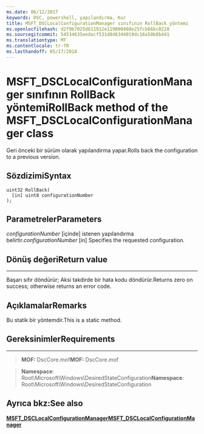 ```yaml
---
ms.date: 06/12/2017
keywords: DSC, powershell, yapılandırma, Kur
title: MSFT_DSCLocalConfigurationManager sınıfının RollBack yöntemi
ms.openlocfilehash: d2f9b7025d611912e119800408e25fcb66bc0228
ms.sourcegitcommit: 54534635eedacf531d8d6344019dc16a50b8b441
ms.translationtype: MT
ms.contentlocale: tr-TR
ms.lasthandoff: 05/17/2018
---
```

# <a name="rollback-method-of-the-msftdsclocalconfigurationmanager-class"></a><span data-ttu-id="41484-103">MSFT_DSCLocalConfigurationManager sınıfının RollBack yöntemi</span><span class="sxs-lookup"><span data-stu-id="41484-103">RollBack method of the MSFT_DSCLocalConfigurationManager class</span></span>

<span data-ttu-id="41484-104">Geri önceki bir sürüm olarak yapılandırma yapar.</span><span class="sxs-lookup"><span data-stu-id="41484-104">Rolls back the configuration to a previous version.</span></span>

<a name="syntax"></a><span data-ttu-id="41484-105">Sözdizimi</span><span class="sxs-lookup"><span data-stu-id="41484-105">Syntax</span></span>
------

```mof
uint32 RollBack(
  [in] uint8 configurationNumber
);
```

<a name="parameters"></a><span data-ttu-id="41484-106">Parametreler</span><span class="sxs-lookup"><span data-stu-id="41484-106">Parameters</span></span>
----------

<span data-ttu-id="41484-107">*configurationNumber* \[içinde\] istenen yapılandırma belirtir.</span><span class="sxs-lookup"><span data-stu-id="41484-107">*configurationNumber* \[in\] Specifies the requested configuration.</span></span>

## <a name="return-value"></a><span data-ttu-id="41484-108">Dönüş değeri</span><span class="sxs-lookup"><span data-stu-id="41484-108">Return value</span></span>
------------

<span data-ttu-id="41484-109">Başarı sıfır döndürür; Aksi takdirde bir hata kodu döndürür.</span><span class="sxs-lookup"><span data-stu-id="41484-109">Returns zero on success; otherwise returns an error code.</span></span>

## <a name="remarks"></a><span data-ttu-id="41484-110">Açıklamalar</span><span class="sxs-lookup"><span data-stu-id="41484-110">Remarks</span></span>

<span data-ttu-id="41484-111">Bu statik bir yöntemdir.</span><span class="sxs-lookup"><span data-stu-id="41484-111">This is a static method.</span></span>

## <a name="requirements"></a><span data-ttu-id="41484-112">Gereksinimler</span><span class="sxs-lookup"><span data-stu-id="41484-112">Requirements</span></span>
------------
><span data-ttu-id="41484-113">**MOF:** DscCore.mof</span><span class="sxs-lookup"><span data-stu-id="41484-113">**MOF:** DscCore.mof</span></span>

><span data-ttu-id="41484-114">**Namespace**: Root\Microsoft\Windows\DesiredStateConfiguration</span><span class="sxs-lookup"><span data-stu-id="41484-114">**Namespace**: Root\Microsoft\Windows\DesiredStateConfiguration</span></span>


## <a name="see-also"></a><span data-ttu-id="41484-115">Ayrıca bkz:</span><span class="sxs-lookup"><span data-stu-id="41484-115">See also</span></span>


[<span data-ttu-id="41484-116">**MSFT_DSCLocalConfigurationManager**</span><span class="sxs-lookup"><span data-stu-id="41484-116">**MSFT_DSCLocalConfigurationManager**</span></span>](msft-dsclocalconfigurationmanager.md)